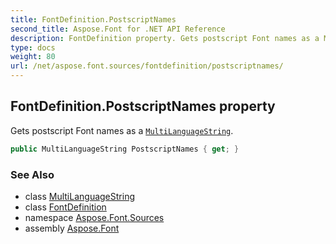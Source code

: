 ```yaml
---
title: FontDefinition.PostscriptNames
second_title: Aspose.Font for .NET API Reference
description: FontDefinition property. Gets postscript Font names as a MultiLanguageString
type: docs
weight: 80
url: /net/aspose.font.sources/fontdefinition/postscriptnames/
---
```

## FontDefinition.PostscriptNames property

Gets postscript Font names as a [`MultiLanguageString`](../../../aspose.font/multilanguagestring/).

```csharp
public MultiLanguageString PostscriptNames { get; }
```

### See Also

* class [MultiLanguageString](../../../aspose.font/multilanguagestring/)
* class [FontDefinition](../)
* namespace [Aspose.Font.Sources](../../../aspose.font.sources/)
* assembly [Aspose.Font](../../../)


